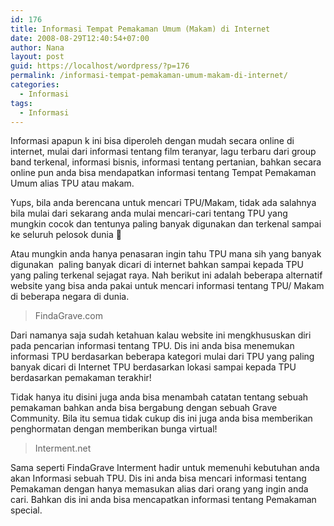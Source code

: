 ```yaml
---
id: 176
title: Informasi Tempat Pemakaman Umum (Makam) di Internet
date: 2008-08-29T12:40:54+07:00
author: Nana
layout: post
guid: https://localhost/wordpress/?p=176
permalink: /informasi-tempat-pemakaman-umum-makam-di-internet/
categories:
  - Informasi
tags:
  - Informasi
---
```

Informasi apapun k ini bisa diperoleh dengan mudah secara online di internet, mulai dari informasi tentang film teranyar, lagu terbaru dari group band terkenal, informasi bisnis, informasi tentang pertanian, bahkan secara online pun anda bisa mendapatkan informasi tentang Tempat Pemakaman Umum alias TPU atau makam.

Yups, bila anda berencana untuk mencari TPU/Makam, tidak ada salahnya bila mulai dari sekarang anda mulai mencari-cari tentang TPU yang mungkin cocok dan tentunya paling banyak digunakan dan terkenal sampai ke seluruh pelosok dunia 🙂

Atau mungkin anda hanya penasaran ingin tahu TPU mana sih yang banyak digunakan  paling banyak dicari di internet bahkan sampai kepada TPU yang paling terkenal sejagat raya. Nah berikut ini adalah beberapa alternatif website yang bisa anda pakai untuk mencari informasi tentang TPU/ Makam di beberapa negara di dunia.

> FindaGrave.com

Dari namanya saja sudah ketahuan kalau website ini mengkhususkan diri pada pencarian informasi tentang TPU. Dis ini anda bisa menemukan informasi TPU berdasarkan beberapa kategori mulai dari TPU yang paling banyak dicari di Internet TPU berdasarkan lokasi sampai kepada TPU berdasarkan pemakaman terakhir!

Tidak hanya itu disini juga anda bisa menambah catatan tentang sebuah pemakaman bahkan anda bisa bergabung dengan sebuah Grave Community. Bila itu semua tidak cukup dis ini juga anda bisa memberikan penghormatan dengan memberikan bunga virtual!

>Interment.net

Sama seperti FindaGrave Interment hadir untuk memenuhi kebutuhan anda akan Informasi sebuah TPU. Dis ini anda bisa mencari informasi tentang Pemakaman dengan hanya memasukan alias dari orang yang ingin anda cari. Bahkan dis ini anda bisa mencapatkan informasi tentang Pemakaman special.